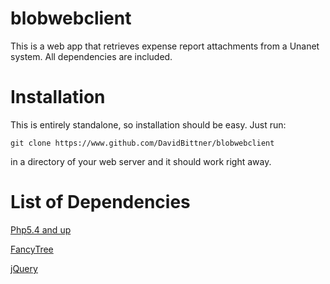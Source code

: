 # blobwebclient

This is a web app that retrieves expense report attachments from a Unanet system. All dependencies are included.

# Installation

This is entirely standalone, so installation should be easy. Just run:

```git clone https://www.github.com/DavidBittner/blobwebclient```

in a directory of your web server and it should work right away.

# List of Dependencies

[Php5.4 and up](http://php.net/)


[FancyTree](https://github.com/mar10/fancytree)


[jQuery](https://jquery.com/)
